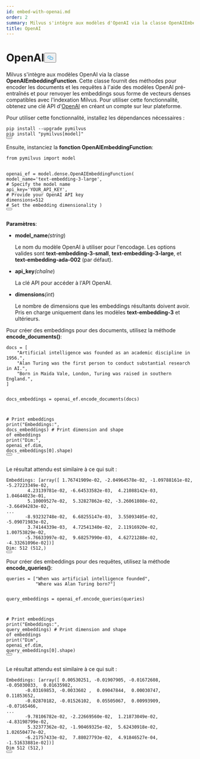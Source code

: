 ```yaml
---
id: embed-with-openai.md
order: 2
summary: Milvus s'intègre aux modèles d'OpenAI via la classe OpenAIEmbeddingFunction.
title: OpenAI
---
```

<h1 id="OpenAI" class="common-anchor-header">OpenAI<button data-href="#OpenAI" class="anchor-icon" translate="no">
      <svg translate="no"
        aria-hidden="true"
        focusable="false"
        height="20"
        version="1.1"
        viewBox="0 0 16 16"
        width="16"
      >
        <path
          fill="#0092E4"
          fill-rule="evenodd"
          d="M4 9h1v1H4c-1.5 0-3-1.69-3-3.5S2.55 3 4 3h4c1.45 0 3 1.69 3 3.5 0 1.41-.91 2.72-2 3.25V8.59c.58-.45 1-1.27 1-2.09C10 5.22 8.98 4 8 4H4c-.98 0-2 1.22-2 2.5S3 9 4 9zm9-3h-1v1h1c1 0 2 1.22 2 2.5S13.98 12 13 12H9c-.98 0-2-1.22-2-2.5 0-.83.42-1.64 1-2.09V6.25c-1.09.53-2 1.84-2 3.25C6 11.31 7.55 13 9 13h4c1.45 0 3-1.69 3-3.5S14.5 6 13 6z"
        ></path>
      </svg>
    </button></h1><p>Milvus s'intègre aux modèles OpenAI via la classe <strong>OpenAIEmbeddingFunction</strong>. Cette classe fournit des méthodes pour encoder les documents et les requêtes à l'aide des modèles OpenAI pré-entraînés et pour renvoyer les embeddings sous forme de vecteurs denses compatibles avec l'indexation Milvus. Pour utiliser cette fonctionnalité, obtenez une clé API d'<a href="https://openai.com/api/">OpenAI</a> en créant un compte sur leur plateforme.</p>
<p>Pour utiliser cette fonctionnalité, installez les dépendances nécessaires :</p>
<pre><code translate="no" class="language-bash">pip install --upgrade pymilvus
pip install <span class="hljs-string">&quot;pymilvus[model]&quot;</span>
<button class="copy-code-btn"></button></code></pre>
<p>Ensuite, instanciez la <strong>fonction OpenAIEmbeddingFunction</strong>:</p>
<pre><code translate="no" class="language-python"><span class="hljs-keyword">from</span> pymilvus <span class="hljs-keyword">import</span> model

openai_ef = model.dense.OpenAIEmbeddingFunction(
    model_name=<span class="hljs-string">&#x27;text-embedding-3-large&#x27;</span>, <span class="hljs-comment"># Specify the model name</span>
    api_key=<span class="hljs-string">&#x27;YOUR_API_KEY&#x27;</span>, <span class="hljs-comment"># Provide your OpenAI API key</span>
    dimensions=<span class="hljs-number">512</span> <span class="hljs-comment"># Set the embedding dimensionality</span>
)
<button class="copy-code-btn"></button></code></pre>
<p><strong>Paramètres</strong>:</p>
<ul>
<li><p><strong>model_name</strong><em>(string</em>)</p>
<p>Le nom du modèle OpenAI à utiliser pour l'encodage. Les options valides sont <strong>text-embedding-3-small</strong>, <strong>text-embedding-3-large</strong>, et <strong>text-embedding-ada-002</strong> (par défaut).</p></li>
<li><p><strong>api_key</strong><em>(chaîne</em>)</p>
<p>La clé API pour accéder à l'API OpenAI.</p></li>
<li><p><strong>dimensions</strong><em>(int</em>)</p>
<p>Le nombre de dimensions que les embeddings résultants doivent avoir. Pris en charge uniquement dans les modèles <strong>text-embedding-3</strong> et ultérieurs.</p></li>
</ul>
<p>Pour créer des embeddings pour des documents, utilisez la méthode <strong>encode_documents()</strong>:</p>
<pre><code translate="no" class="language-python">docs = [
    <span class="hljs-string">&quot;Artificial intelligence was founded as an academic discipline in 1956.&quot;</span>,
    <span class="hljs-string">&quot;Alan Turing was the first person to conduct substantial research in AI.&quot;</span>,
    <span class="hljs-string">&quot;Born in Maida Vale, London, Turing was raised in southern England.&quot;</span>,
]

docs_embeddings = openai_ef.encode_documents(docs)

<span class="hljs-comment"># Print embeddings</span>
<span class="hljs-built_in">print</span>(<span class="hljs-string">&quot;Embeddings:&quot;</span>, docs_embeddings)
<span class="hljs-comment"># Print dimension and shape of embeddings</span>
<span class="hljs-built_in">print</span>(<span class="hljs-string">&quot;Dim:&quot;</span>, openai_ef.dim, docs_embeddings[<span class="hljs-number">0</span>].shape)
<button class="copy-code-btn"></button></code></pre>
<p>Le résultat attendu est similaire à ce qui suit :</p>
<pre><code translate="no" class="language-python">Embeddings: [array([ 1.76741909e-02, -2.04964578e-02, -1.09788161e-02, -5.27223349e-02,
        4.23139781e-02, -6.64533582e-03,  4.21088142e-03,  1.04644023e-01,
        5.10009527e-02,  5.32827862e-02, -3.26061808e-02, -3.66494283e-02,
...
       -8.93232748e-02,  6.68255147e-03,  3.55093405e-02, -5.09071983e-02,
        3.74144339e-03,  4.72541340e-02,  2.11916920e-02,  1.00753829e-02,
       -5.76633997e-02,  9.68257990e-03,  4.62721288e-02, -4.33261096e-02])]
Dim: 512 (512,)
<button class="copy-code-btn"></button></code></pre>
<p>Pour créer des embeddings pour des requêtes, utilisez la méthode <strong>encode_queries()</strong>:</p>
<pre><code translate="no" class="language-python">queries = [<span class="hljs-string">&quot;When was artificial intelligence founded&quot;</span>, 
           <span class="hljs-string">&quot;Where was Alan Turing born?&quot;</span>]

query_embeddings = openai_ef.encode_queries(queries)

<span class="hljs-comment"># Print embeddings</span>
<span class="hljs-built_in">print</span>(<span class="hljs-string">&quot;Embeddings:&quot;</span>, query_embeddings)
<span class="hljs-comment"># Print dimension and shape of embeddings</span>
<span class="hljs-built_in">print</span>(<span class="hljs-string">&quot;Dim&quot;</span>, openai_ef.dim, query_embeddings[<span class="hljs-number">0</span>].shape)
<button class="copy-code-btn"></button></code></pre>
<p>Le résultat attendu est similaire à ce qui suit :</p>
<pre><code translate="no" class="language-python">Embeddings: [array([ 0.00530251, -0.01907905, -0.01672608, -0.05030033,  0.01635982,
       -0.03169853, -0.0033602 ,  0.09047844,  0.00030747,  0.11853652,
       -0.02870182, -0.01526102,  0.05505067,  0.00993909, -0.07165466,
...
       -9.78106782e-02, -2.22669560e-02,  1.21873049e-02, -4.83198799e-02,
        5.32377362e-02, -1.90469325e-02,  5.62430918e-02,  1.02650477e-02,
       -6.21757433e-02,  7.88027793e-02,  4.91846527e-04, -1.51633881e-02])]
Dim 512 (512,)
<button class="copy-code-btn"></button></code></pre>
